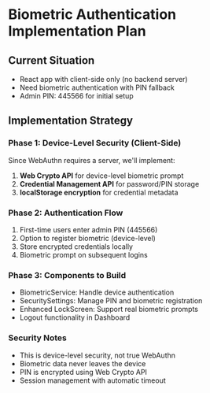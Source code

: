 # Biometric Authentication Implementation Plan

## Current Situation
- React app with client-side only (no backend server)
- Need biometric authentication with PIN fallback
- Admin PIN: 445566 for initial setup

## Implementation Strategy

### Phase 1: Device-Level Security (Client-Side)
Since WebAuthn requires a server, we'll implement:
1. **Web Crypto API** for device-level biometric prompt
2. **Credential Management API** for password/PIN storage
3. **localStorage encryption** for credential metadata

### Phase 2: Authentication Flow
1. First-time users enter admin PIN (445566)
2. Option to register biometric (device-level)
3. Store encrypted credentials locally
4. Biometric prompt on subsequent logins

### Phase 3: Components to Build
- BiometricService: Handle device authentication
- SecuritySettings: Manage PIN and biometric registration
- Enhanced LockScreen: Support real biometric prompts
- Logout functionality in Dashboard

### Security Notes
- This is device-level security, not true WebAuthn
- Biometric data never leaves the device
- PIN is encrypted using Web Crypto API
- Session management with automatic timeout